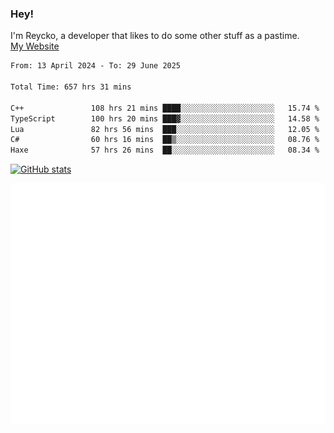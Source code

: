 ### Hey!
I'm Reycko, a developer that likes to do some other stuff as a pastime.  
[My Website](https://reycko.root.sx)

<!--START_SECTION:wakasection-->

```txt
From: 13 April 2024 - To: 29 June 2025

Total Time: 657 hrs 31 mins

C++               108 hrs 21 mins ████░░░░░░░░░░░░░░░░░░░░░   15.74 %
TypeScript        100 hrs 20 mins ███▓░░░░░░░░░░░░░░░░░░░░░   14.58 %
Lua               82 hrs 56 mins  ███░░░░░░░░░░░░░░░░░░░░░░   12.05 %
C#                60 hrs 16 mins  ██▒░░░░░░░░░░░░░░░░░░░░░░   08.76 %
Haxe              57 hrs 26 mins  ██░░░░░░░░░░░░░░░░░░░░░░░   08.34 %
```

<!--END_SECTION:wakasection-->

[![GitHub stats](https://github-readme-stats.vercel.app/api?username=Reycko&show_icons=true&theme=dark&hide_title=true&count_private=true)](https://github.com/anuraghazra/github-readme-stats)

![Metrics](/github-metrics.svg)
